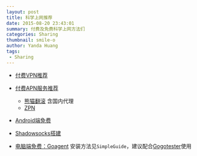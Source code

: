 ```yaml
---
layout: post
title: 科学上网推荐
date: 2015-08-20 23:43:01
summary: 付费及免费科学上网方法们
categories: Sharing
thumbnail: smile-o
author: Yanda Huang
tags:
 - Sharing
---
```


- [付费VPN推荐][1]
 
- [付费APN服务推荐](http://matrix.sspai.com/p/b72ed620)
	- [熊猫翻滚](https://www.pandafan.org/) 含国内代理
	- [ZPN](https://zqt.pw/)

- [Android端免费](http://matrix.sspai.com/p/b5374be0)

- [Shadowsocks搭建](http://matrix.sspai.com/p/b084e760)

- [电脑端免费：Goagent](https://github.com/goagent/goagent) 安装方法见`SimpleGuide`，建议配合[Gogotester](https://github.com/azzvx/gogotester)使用

[1]:http://cache.baiducontent.com/c?m=9d78d513d99856ae28afca2d4601d6165809d4252bd7a1020fa0843997732d425015e6ac26520775d8d20d1316de3f4b9efa2235775d2feddd8eca5ddcc88f356acd6223706bdd034c8052ee961263d620e70bb4f004a3f8ac2593d98895800a&p=8e7cc30e86cc41ac52f1dc2d021481&newp=882a9546dc9959b702be9b7c5a5797231610db2151d4da1225cc8b12&user=baidu&fm=sc&query=iplaysoft+%BF%C6%D1%A7%C9%CF%CD%F8&qid=8d181b5d000020de&p1=1